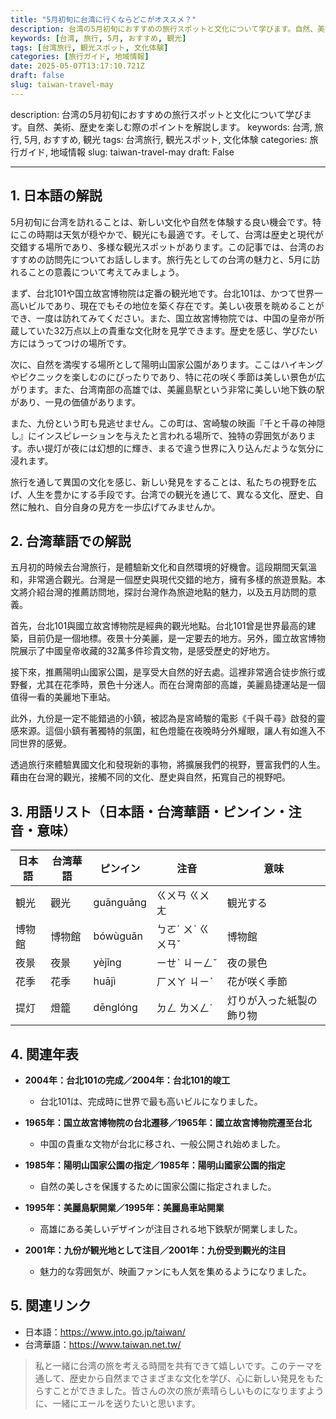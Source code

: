 ```yaml
---
title: "5月初旬に台湾に行くならどこがオススメ？"
description: 台湾の5月初旬におすすめの旅行スポットと文化について学びます。自然、美術、歴史を楽しむ際のポイントを解説します。
keywords: [台湾, 旅行, 5月, おすすめ, 観光]
tags: [台湾旅行, 観光スポット, 文化体験]
categories: [旅行ガイド, 地域情報]
date: 2025-05-07T13:17:10.721Z
draft: false
slug: taiwan-travel-may
---
```


description:
台湾の5月初旬におすすめの旅行スポットと文化について学びます。自然、美術、歴史を楽しむ際のポイントを解説します。
keywords:
台湾, 旅行, 5月, おすすめ, 観光
tags:
台湾旅行, 観光スポット, 文化体験
categories:
旅行ガイド, 地域情報
slug:
taiwan-travel-may
draft:
False

---

## 1. 日本語の解説

5月初旬に台湾を訪れることは、新しい文化や自然を体験する良い機会です。特にこの時期は天気が穏やかで、観光にも最適です。そして、台湾は歴史と現代が交錯する場所であり、多様な観光スポットがあります。この記事では、台湾のおすすめの訪問先についてお話しします。旅行先としての台湾の魅力と、5月に訪れることの意義について考えてみましょう。

まず、台北101や国立故宮博物院は定番の観光地です。台北101は、かつて世界一高いビルであり、現在でもその地位を築く存在です。美しい夜景を眺めることができ、一度は訪れてみてください。また、国立故宮博物院では、中国の皇帝が所蔵していた32万点以上の貴重な文化財を見学できます。歴史を感じ、学びたい方にはうってつけの場所です。

次に、自然を満喫する場所として陽明山国家公園があります。ここはハイキングやピクニックを楽しむのにぴったりであり、特に花の咲く季節は美しい景色が広がります。また、台湾南部の高雄では、美麗島駅という非常に美しい地下鉄の駅があり、一見の価値があります。

また、九份という町も見逃せません。この町は、宮崎駿の映画『千と千尋の神隠し』にインスピレーションを与えたと言われる場所で、独特の雰囲気があります。赤い提灯が夜には幻想的に輝き、まるで違う世界に入り込んだような気分に浸れます。

旅行を通して異国の文化を感じ、新しい発見をすることは、私たちの視野を広げ、人生を豊かにする手段です。台湾での観光を通じて、異なる文化、歴史、自然に触れ、自分自身の見方を一歩広げてみませんか。

## 2. 台湾華語での解説

五月初的時候去台灣旅行，是體驗新文化和自然環境的好機會。這段期間天氣溫和，非常適合觀光。台灣是一個歷史與現代交錯的地方，擁有多樣的旅遊景點。本文將介紹台灣的推薦訪問地，探討台灣作為旅遊地點的魅力，以及五月訪問的意義。

首先，台北101與國立故宮博物院是經典的觀光地點。台北101曾是世界最高的建築，目前仍是一個地標。夜景十分美麗，是一定要去的地方。另外，國立故宮博物院展示了中國皇帝收藏的32萬多件珍貴文物，是感受歷史的好地方。

接下來，推薦陽明山國家公園，是享受大自然的好去處。這裡非常適合徒步旅行或野餐，尤其在花季時，景色十分迷人。而在台灣南部的高雄，美麗島捷運站是一個值得一看的美麗地下車站。

此外，九份是一定不能錯過的小鎮，被認為是宮崎駿的電影《千與千尋》啟發的靈感來源。這個小鎮有著獨特的氛圍，紅色燈籠在夜晚時分外耀眼，讓人有如進入不同世界的感覺。

透過旅行來體驗異國文化和發現新的事物，將擴展我們的視野，豐富我們的人生。藉由在台灣的觀光，接觸不同的文化、歷史與自然，拓寬自己的視野吧。

## 3. 用語リスト（日本語・台湾華語・ピンイン・注音・意味）

| 日本語       | 台湾華語      | ピンイン    | 注音       | 意味                       |
|------------|------------|----------|---------|--------------------------|
| 観光          | 觀光          | guānguāng | ㄍㄨㄢ ㄍㄨㄤ | 観光する                     |
| 博物館        | 博物館        | bówùguǎn | ㄅㄛˊ ㄨˋ ㄍㄨㄢˇ| 博物館                     |
| 夜景          | 夜景          | yèjǐng    | ㄧㄝˋ ㄐㄧㄥˇ | 夜の景色                     |
| 花季          | 花季          | huājì     | ㄏㄨㄚ ㄐㄧˋ  | 花が咲く季節                  |
| 提灯          | 燈籠          | dēnglóng  | ㄉㄥ ㄌㄨㄥˊ | 灯りが入った紙製の飾り物        |

## 4. 関連年表

- **2004年：台北101の完成／2004年：台北101的竣工**
  - 台北101は、完成時に世界で最も高いビルになりました。

- **1965年：国立故宮博物院の台北遷移／1965年：國立故宮博物院遷至台北**
  - 中国の貴重な文物が台北に移され、一般公開され始めました。

- **1985年：陽明山国家公園の指定／1985年：陽明山國家公園的指定**
  - 自然の美しさを保護するために国家公園に指定されました。

- **1995年：美麗島駅開業／1995年：美麗島車站開業**
  - 高雄にある美しいデザインが注目される地下鉄駅が開業しました。

- **2001年：九份が観光地として注目／2001年：九份受到觀光的注目**
  - 魅力的な雰囲気が、映画ファンにも人気を集めるようになりました。

## 5. 関連リンク

- 日本語：https://www.jnto.go.jp/taiwan/
- 台湾華語：https://www.taiwan.net.tw/

>私と一緒に台湾の旅を考える時間を共有できて嬉しいです。このテーマを通して、歴史から自然までさまざまな文化を学び、心に新しい発見をもたらすことができました。皆さんの次の旅が素晴らしいものになりますように、一緒にエールを送りたいと思います。